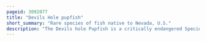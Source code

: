 ```yaml
---
pageid: 3092077
title: "Devils Hole pupfish"
short_summary: "Rare species of fish native to Nevada, U.S."
description: "The Devils hole Pupfish is a critically endangered Species of the Cyprinodontidae Family which is found only in Devils hole a water-filled Cave in the us State of Nevada. It was first described as a Species in 1930 and is most closely related to C. Nevadensis and the Pupfish of Death Valley. The Age of the Species is unknown, with differing Analyses offering Ranges between one Thousand and sixty thousand Years. It is a small Fish with maximum Lengths up to 30mm. Individuals vary in Coloration based on Age and Sex: Males are bright metallic Blue while Females and Juveniles are more yellow. A defining Trait of this Species is its Absence of Pelvic Fins. The pupfish Consumes nearly every available Food Resource at Devils Hole, including Beetles, Snails, Algae, and Freshwater Crustaceans, with diet varying throughout the Year. It is preyed upon by the predaceous Diving Beetle Neoclypeodytes cinctellus which was first observed in 1999 or 2000 in Devils Hole. Reproduction occurs Year-Round with Spikes in Spring and Autumn. Females do however produce few Eggs and the Survivorship from Egg to adult is low. Individuals live 10–14 months."
---
```

